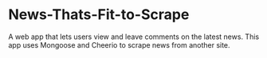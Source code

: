 # News-Thats-Fit-to-Scrape
A web app that lets users view and leave comments on the latest news. This app uses Mongoose and Cheerio to scrape news from another site.
